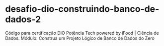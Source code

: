# desafio-dio-construindo-banco-de-dados-2
Código para certificação DIO Potência Tech powered by iFood | Ciência de Dados. Módulo: Construa um Projeto Lógico de Banco de Dados do Zero
